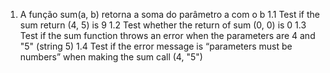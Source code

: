 1) A função sum(a, b) retorna a soma do parâmetro a com o b
	1.1 Test if the sum return (4, 5) is 9
	1.2 Test whether the return of sum (0, 0) is 0
	1.3 Test if the sum function throws an error when the parameters are 4 and "5" (string 5)
	1.4  Test if the error message is “parameters must be numbers” when making the sum call (4, "5")